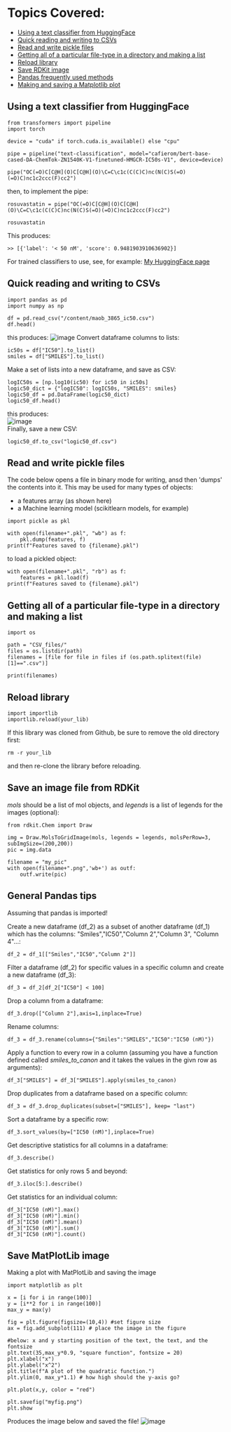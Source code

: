 # Topics Covered:
- [Using a text classifier from HuggingFace](#using-a-text-classifier-from-huggingface) <br>
- [Quick reading and writing to CSVs](#quick-reading-and-writing-to-csvs) <br>
- [Read and write pickle files](#read-and-write-pickle-files) <br>
- [Getting all of a particular file-type in a directory and making a list](#getting-all-of-a-particular-file-type-in-a-directory-and-making-a-list) <br>
- [Reload library](#reload-library) <br>
- [Save RDKit image](#save-an-image-file-from-rdkit) <br>
- [Pandas frequently used methods](#general-pandas-tips) <br>
- [Making and saving a Matplotlib plot](#save-matplotlib-image) <br>


## Using a text classifier from HuggingFace
```
from transformers import pipeline
import torch

device = "cuda" if torch.cuda.is_available() else "cpu"

pipe = pipeline("text-classification", model="cafierom/bert-base-cased-DA-ChemTok-ZN1540K-V1-finetuned-HMGCR-IC50s-V1", device=device)

pipe("OC(=O)C[C@H](O)C[C@H](O)\C=C\c1c(C(C)C)nc(N(C)S(=O)(=O)C)nc1c2ccc(F)cc2")
```
then, to implement the pipe:
```
rosuvastatin = pipe("OC(=O)C[C@H](O)C[C@H](O)\C=C\c1c(C(C)C)nc(N(C)S(=O)(=O)C)nc1c2ccc(F)cc2")

rosuvastatin
```
This produces:
```
>> [{'label': '< 50 nM', 'score': 0.9481903910636902}]
```
For trained  classifiers to use, see, for example: [My HuggingFace page](https://huggingface.co/cafierom)

## Quick reading and writing to CSVs
```
import pandas as pd
import numpy as np

df = pd.read_csv("/content/maob_3865_ic50.csv")
df.head()
```
this produces:
![image](https://github.com/user-attachments/assets/9e5818a2-4428-4850-9c19-980faaa748ac)
Convert dataframe columns to lists:
```
ic50s = df["IC50"].to_list()
smiles = df["SMILES"].to_list()
```
Make a set of lists into a new dataframe, and save as CSV:
```
logIC50s = [np.log10(ic50) for ic50 in ic50s]
logic50_dict = {"logIC50": logIC50s, "SMILES": smiles}
logic50_df = pd.DataFrame(logic50_dict)
logic50_df.head()
```
this produces: <br>
![image](https://github.com/user-attachments/assets/41c15286-501e-49be-976a-b224c743471e) <br>
Finally, save a new CSV:
```
logic50_df.to_csv("logic50_df.csv")
```

## Read and write pickle files
The code below opens a file in binary mode for writing, ansd then 'dumps' the contents into it.
This may be used for many types of objects:
- a features array (as shown here)
- a Machine learning model (scikitlearn models, for example)
```
import pickle as pkl

with open(filename+".pkl", "wb") as f:
    pkl.dump(features, f)  
print(f"Features saved to {filename}.pkl")
```
to load a pickled object:
```
with open(filename+".pkl", "rb") as f:
    features = pkl.load(f)
print(f"Features saved to {filename}.pkl")
```
 
## Getting all of a particular file-type in a directory and making a list
```
import os

path = "CSV_files/"
files = os.listdir(path)            
filenames = [file for file in files if (os.path.splitext(file)[1]==".csv")]

print(filenames)
```

## Reload library
```
import importlib
importlib.reload(your_lib)
```
If this library was cloned from Github, be sure to remove the old directory first:
```
rm -r your_lib
```
and then re-clone the library before reloading.

## Save an image file from RDKit
*mols* should be a list of mol objects, and *legends* is a list of legends for the images (optional):
```
from rdkit.Chem import Draw

img = Draw.MolsToGridImage(mols, legends = legends, molsPerRow=3, subImgSize=(200,200))
pic = img.data

filename = "my_pic"
with open(filename+".png",'wb+') as outf:
    outf.write(pic)
```

## General Pandas tips
Assuming that pandas is imported!

Create a new dataframe (df_2) as a subset of another dataframe (df_1) which has the columns: "Smiles","IC50","Column 2","Column 3", "Column 4"...:
```
df_2 = df_1[["Smiles","IC50","Column 2"]]
```
Filter a dataframe (df_2) for specific values in a specific column and create a new dataframe (df_3):
```
df_3 = df_2[df_2["IC50"] < 100]
```
Drop a column from a dataframe:
```
df_3.drop(["Column 2"],axis=1,inplace=True)
```
Rename columns:
```
df_3 = df_3.rename(columns={"Smiles":"SMILES","IC50":"IC50 (nM)"})
```
Apply a function to every row in a column (assuming you have a function defined called *smiles_to_canon* and it takes the values in the givn row as arguments):
```
df_3["SMILES"] = df_3["SMILES"].apply(smiles_to_canon)
```
Drop duplicates from a dataframe based on a specific column: 
```
df_3 = df_3.drop_duplicates(subset=["SMILES"], keep= "last")
```
Sort a dataframe by a specific row:
```
df_3.sort_values(by=["IC50 (nM)"],inplace=True)
```
Get descriptive statistics for all columns in a dataframe:
```
df_3.describe()
```
Get statistics for only rows 5 and beyond:
```
df_3.iloc[5:].describe()
```
Get statistics for an individual column:
```
df_3["IC50 (nM)"].max()
df_3["IC50 (nM)"].min()
df_3["IC50 (nM)"].mean()
df_3["IC50 (nM)"].sum()
df_3["IC50 (nM)"].count()
```
## Save MatPlotLib image
Making a plot with MatPlotLib and saving the image
```
import matplotlib as plt

x = [i for i in range(100)]
y = [i**2 for i in range(100)]
max_y = max(y)
     
fig = plt.figure(figsize=(10,4)) #set figure size
ax = fig.add_subplot(111) # place the image in the figure

#below: x and y starting position of the text, the text, and the fontsize
plt.text(35,max_y*0.9, "square function", fontsize = 20) 
plt.xlabel("x")
plt.ylabel("x^2")
plt.title(f"A plot of the quadratic function.")
plt.ylim(0, max_y*1.1) # how high should the y-axis go?

plt.plot(x,y, color = "red")

plt.savefig("myfig.png")
plt.show
```
Produces the image below and saved the file!
![image](https://github.com/user-attachments/assets/465848f0-79b5-426d-87b0-4c2c5b77f691)

```
